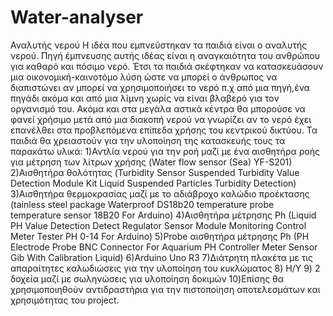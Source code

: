 # Water-analyser
Αναλυτής νερού
Η ιδέα που εμπνεύστηκαν τα παιδιά είναι ο αναλυτής νερού. Πηγή έμπνευσης αυτής ιδέας είναι η αναγκαιότητα του ανθρώπου  για καθαρό και πόσιμο νερό. Έτσι τα παιδιά σκέφτηκαν να κατασκευάσουν μια οικονομική-καινοτόμο λύση ώστε να μπορεί ο άνθρωπος να διαπιστώνει αν μπορεί να χρησιμοποιήσει το νερό π.χ από μια πηγή,ένα πηγάδι ακόμα και από μια λίμνη χωρίς να είναι βλαβερό για  τον οργανισμό του. Ακόμα και στα μεγάλα αστικά κέντρα θα μπορούσε να φανεί χρήσιμο μετά από μια διακοπή νερού να γνωρίζει αν το νερό έχει επανέλθει στα προβλεπόμενα επίπεδα χρήσης του κεντρικού δικτύου. 
         Τα παιδιά θα χρειαστούν για την υλοποίηση της κατασκευής τους τα παρακάτω υλικά:
1)Αντλία νερού για την ροή μαζί με ένα αισθητήρα ροής για μέτρηση των λίτρων χρήσης (Water flow sensor (Sea) YF-S201)
2)Αισθητήρα θολότητας (Turbidity Sensor Suspended Turbidity Value Detection Module Kit Liquid Suspended Particles Turbidity Detection)
3)Αισθητήρα θερμοκρασίας μαζί με το αδιάβροχο καλώδιο προέκτασης (tainless steel package Waterproof DS18b20 temperature probe temperature sensor 18B20 For Arduino)
4)Αισθητήρα μέτρησης Ph (Liquid PH Value Detection Detect Regulator Sensor Module Monitoring Control Meter Tester PH 0-14 For Arduino)
5)Probe αισθητήρα μέτρησης Ph (PH Electrode Probe BNC Connector For Aquarium PH Controller Meter Sensor Gib With Calibration Liquid)
6)Arduino Uno R3
7)Διάτρητη πλακέτα με τις απαραίτητες καλωδιώσεις για την υλοποίηση του κυκλώματος
8) Η/Υ 
9) 2 δοχεία μαζί με σωληνώσεις για υλοποίηση δοκιμών
10)Επίσης θα χρησιμοποιηθούν αντιδραστήρια για την πιστοποίηση αποτελεσμάτων και χρησιμότητας του project.
